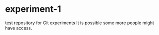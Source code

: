 # experiment-1
test repository for Git experiments
It is possible some more people might have access.
